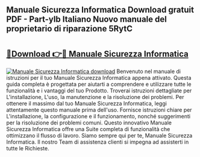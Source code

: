 ## Manuale Sicurezza Informatica Download gratuit PDF - Part-yIb Italiano Nuovo manuale del proprietario di riparazione 5RytC

# <h2><a href="http://dfbbax.blite.top/?on=Manuale+Sicurezza+Informatica">🔗Download 👉🔴 Manuale Sicurezza Informatica</a></h2>

[![Manuale Sicurezza Informatica download](https://i.imgur.com/lujVjoI.png)](http://dfbbax.blite.top/?on=Manuale+Sicurezza+Informatica)
Benvenuto nel manuale di istruzioni per il tuo Manuale Sicurezza Informatica appena attivato. Questa guida completa è progettata per aiutarti a comprendere e utilizzare tutte le funzionalità e i vantaggi del tuo Prodotto. Troverai istruzioni dettagliate per L'installazione, L'uso, la manutenzione e la risoluzione dei problemi. Per ottenere il massimo dal tuo Manuale Sicurezza Informatica, leggi attentamente questo manuale prima dell'uso. Fornisce istruzioni chiare per L'installazione, la configurazione e il funzionamento, nonché suggerimenti per la risoluzione dei problemi comuni. Questo innovativo Manuale Sicurezza Informatica offre una Suite completa di funzionalità che ottimizzano il flusso di lavoro. Siamo sempre qui per te, Manuale Sicurezza Informatica. Il nostro Team di assistenza clienti si impegna ad assisterti in tutte le Richieste.
